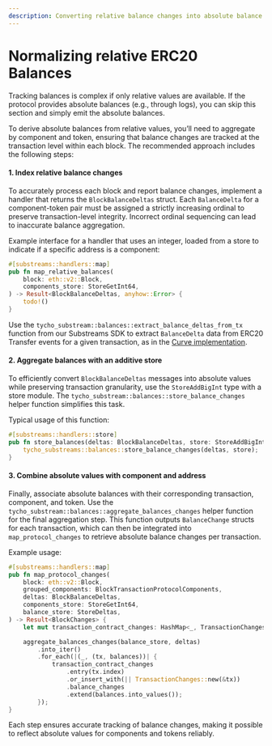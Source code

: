 ```yaml
---
description: Converting relative balance changes into absolute balance values.
---
```


# Normalizing relative ERC20 Balances

Tracking balances is complex if only relative values are available. If the protocol provides absolute balances (e.g., through logs), you can skip this section and simply emit the absolute balances.

To derive absolute balances from relative values, you’ll need to aggregate by component and token, ensuring that balance changes are tracked at the transaction level within each block. The recommended approach includes the following steps:

#### 1. Index relative balance changes

To accurately process each block and report balance changes, implement a handler that returns the `BlockBalanceDeltas` struct. Each `BalanceDelta` for a component-token pair must be assigned a strictly increasing ordinal to preserve transaction-level integrity. Incorrect ordinal sequencing can lead to inaccurate balance aggregation.

Example interface for a handler that uses an integer, loaded from a store to indicate if a specific address is a component:

```rust
#[substreams::handlers::map]
pub fn map_relative_balances(
    block: eth::v2::Block,
    components_store: StoreGetInt64,
) -> Result<BlockBalanceDeltas, anyhow::Error> {
    todo!()
}
```

Use the `tycho_substream::balances::extract_balance_deltas_from_tx` function from our Substreams SDK to extract `BalanceDelta` data from ERC20 Transfer events for a given transaction, as in the [Curve implementation](https://github.com/propeller-heads/propeller-protocol-lib/blob/main/substreams/ethereum-curve/src/modules.rs#L153).

#### 2. Aggregate balances with an additive store

To efficiently convert `BlockBalanceDeltas` messages into absolute values while preserving transaction granularity, use the `StoreAddBigInt` type with a store module. The `tycho_substream::balances::store_balance_changes` helper function simplifies this task.

Typical usage of this function:

```rust
#[substreams::handlers::store]
pub fn store_balances(deltas: BlockBalanceDeltas, store: StoreAddBigInt) {
    tycho_substreams::balances::store_balance_changes(deltas, store);
}
```

#### 3. Combine absolute values with component and address

Finally, associate absolute balances with their corresponding transaction, component, and token. Use the `tycho_substream::balances::aggregate_balances_changes` helper function for the final aggregation step. This function outputs `BalanceChange` structs for each transaction, which can then be integrated into `map_protocol_changes` to retrieve absolute balance changes per transaction.

Example usage:

```rust
#[substreams::handlers::map]
pub fn map_protocol_changes(
    block: eth::v2::Block,
    grouped_components: BlockTransactionProtocolComponents,
    deltas: BlockBalanceDeltas,
    components_store: StoreGetInt64,
    balance_store: StoreDeltas,
) -> Result<BlockChanges> {
    let mut transaction_contract_changes: HashMap<_, TransactionChanges> = HashMap::new();

    aggregate_balances_changes(balance_store, deltas)
        .into_iter()
        .for_each(|(_, (tx, balances))| {
            transaction_contract_changes
                .entry(tx.index)
                .or_insert_with(|| TransactionChanges::new(&tx))
                .balance_changes
                .extend(balances.into_values());
        });
}
```

Each step ensures accurate tracking of balance changes, making it possible to reflect absolute values for components and tokens reliably.
